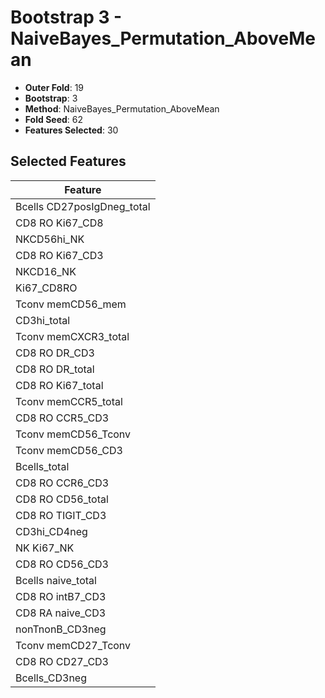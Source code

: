 # Bootstrap 3 - NaiveBayes_Permutation_AboveMean

- **Outer Fold**: 19
- **Bootstrap**: 3
- **Method**: NaiveBayes_Permutation_AboveMean
- **Fold Seed**: 62
- **Features Selected**: 30

## Selected Features

| Feature |
|---------|
| Bcells CD27posIgDneg_total |
| CD8 RO Ki67_CD8 |
| NKCD56hi_NK |
| CD8  RO Ki67_CD3 |
| NKCD16_NK |
| Ki67_CD8RO |
| Tconv memCD56_mem |
| CD3hi_total |
| Tconv memCXCR3_total |
| CD8 RO DR_CD3 |
| CD8 RO DR_total |
| CD8 RO Ki67_total |
| Tconv memCCR5_total |
| CD8 RO CCR5_CD3 |
| Tconv memCD56_Tconv |
| Tconv memCD56_CD3 |
| Bcells_total |
| CD8 RO CCR6_CD3 |
| CD8 RO CD56_total |
| CD8 RO TIGIT_CD3 |
| CD3hi_CD4neg |
| NK Ki67_NK |
| CD8 RO CD56_CD3 |
| Bcells naive_total |
| CD8 RO intB7_CD3 |
| CD8 RA naive_CD3 |
| nonTnonB_CD3neg |
| Tconv memCD27_Tconv |
| CD8 RO CD27_CD3 |
| Bcells_CD3neg |
